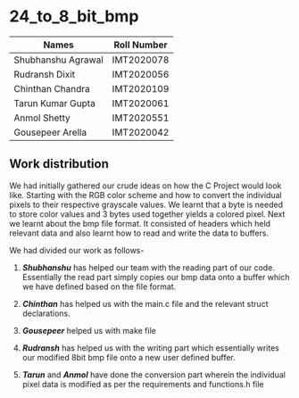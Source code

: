 # 24_to_8_bit_bmp

Names                 |      Roll Number
----------------------|-------------------
Shubhanshu Agrawal    |    IMT2020078
Rudransh Dixit        |    IMT2020056
Chinthan Chandra      |    IMT2020109
Tarun Kumar Gupta     |    IMT2020061
Anmol Shetty          |    IMT2020551
Gousepeer Arella      |    IMT2020042

<h2>
Work distribution
</h2>
<p>
We had initially gathered our crude ideas on how the C Project would look like. Starting with the RGB color scheme and how to convert the individual pixels to their respective grayscale values. We learnt that a byte is needed to store color values and 3 bytes used together yields a colored pixel. Next we learnt about the bmp file format. It consisted of headers which held relevant data and also learnt how to read and write the data to buffers.
</p> 

<p>
We had divided our work as follows-

1) __*Shubhanshu*__ has helped our team with the reading part of our code. Essentially the read part simply copies our bmp data onto a buffer which we have defined based    on the file format.

2) __*Chinthan*__ has helped us with the main.c file and the relevant struct declarations.

3) __*Gousepeer*__ helped us with make file

4) __*Rudransh*__ has helped us with the writing part which essentially writes our modified 8bit bmp file onto a new user defined buffer.

5) __*Tarun*__ and __*Anmol*__ have done the conversion part wherein the individual pixel data is modified as per the requirements and functions.h file
</p>


